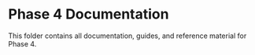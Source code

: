 # Phase 4 Documentation

This folder contains all documentation, guides, and reference material for Phase 4.
